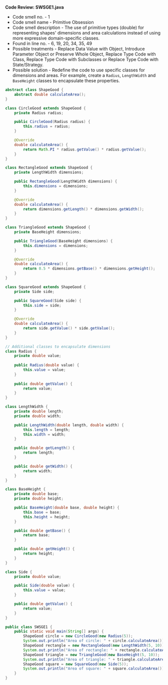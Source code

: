 **Code Review: SWSGE1.java**
- Code smell no. - 1
- Code smell name - Primitive Obsession
- Code smell description - The use of primitive types (double) for representing shapes' dimensions and area calculations instead of using more expressive domain-specific classes.
- Found in line no. - 6, 19, 20, 34, 35, 49
- Possible treatments - Replace Data Value with Object, Introduce Parameter Object or Preserve Whole Object, Replace Type Code with Class, Replace Type Code with Subclasses or Replace Type Code with State/Strategy.
- Possible solution - Redefine the code to use specific classes for dimensions and areas. For example, create a `Radius`, `LengthWidth` and `BaseHeight` classes to encapsulate these properties.

```java
abstract class ShapeGood {
    abstract double calculateArea();
}

class CircleGood extends ShapeGood {
    private Radius radius;

    public CircleGood(Radius radius) {
        this.radius = radius;
    }

    @Override
    double calculateArea() {
        return Math.PI * radius.getValue() * radius.getValue();
    }
}

class RectangleGood extends ShapeGood {
    private LengthWidth dimensions;

    public RectangleGood(LengthWidth dimensions) {
        this.dimensions = dimensions;
    }

    @Override
    double calculateArea() {
        return dimensions.getLength() * dimensions.getWidth();
    }
}

class TriangleGood extends ShapeGood {
    private BaseHeight dimensions;

    public TriangleGood(BaseHeight dimensions) {
        this.dimensions = dimensions;
    }

    @Override
    double calculateArea() {
        return 0.5 * dimensions.getBase() * dimensions.getHeight();
    }
}

class SquareGood extends ShapeGood {
    private Side side;

    public SquareGood(Side side) {
        this.side = side;
    }

    @Override
    double calculateArea() {
        return side.getValue() * side.getValue();
    }
}

// Additional classes to encapsulate dimensions
class Radius {
    private double value;
    
    public Radius(double value) {
        this.value = value;
    }
    
    public double getValue() {
        return value;
    }
}

class LengthWidth {
    private double length;
    private double width;

    public LengthWidth(double length, double width) {
        this.length = length;
        this.width = width;
    }

    public double getLength() {
        return length;
    }

    public double getWidth() {
        return width;
    }
}

class BaseHeight {
    private double base;
    private double height;

    public BaseHeight(double base, double height) {
        this.base = base;
        this.height = height;
    }

    public double getBase() {
        return base;
    }

    public double getHeight() {
        return height;
    }
}

class Side {
    private double value;

    public Side(double value) {
        this.value = value;
    }

    public double getValue() {
        return value;
    }
}

public class SWSGE1 {
    public static void main(String[] args) {
        ShapeGood circle = new CircleGood(new Radius(5));
        System.out.println("Area of circle: " + circle.calculateArea());
        ShapeGood rectangle = new RectangleGood(new LengthWidth(5, 10));
        System.out.println("Area of rectangle: " + rectangle.calculateArea());
        ShapeGood triangle = new TriangleGood(new BaseHeight(5, 10));
        System.out.println("Area of triangle: " + triangle.calculateArea());
        ShapeGood square = new SquareGood(new Side(5));
        System.out.println("Area of square: " + square.calculateArea());
    }
}
```